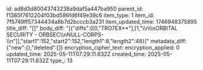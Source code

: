 id: ad8d3d80043743238a9daf5a447ba950
parent_id: f1385f7612204f03bd586fd6f49e39c6
item_type: 1
item_id: 7f5749ff57344434a8b7d2bcccb3a231
item_updated_time: 1746948375895
title_diff: "[]"
body_diff: "[{\"diffs\":[[0,\"TRO7EX**\"],[1,\"\\\n\\\nORBITAL SECURITY - ORBSEC\\\nNULL-CORPS-\\\n\"]],\"start1\":152,\"start2\":152,\"length1\":8,\"length2\":48}]"
metadata_diff: {"new":{},"deleted":[]}
encryption_cipher_text: 
encryption_applied: 0
updated_time: 2025-05-11T07:29:11.632Z
created_time: 2025-05-11T07:29:11.632Z
type_: 13